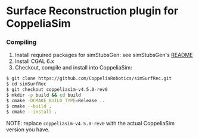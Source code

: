 # Surface Reconstruction plugin for CoppeliaSim

### Compiling

1. Install required packages for simStubsGen: see simStubsGen's [README](https://github.com/CoppeliaRobotics/include/blob/master/simStubsGen/README.md)
2. Install CGAL 6.x
3. Checkout, compile and install into CoppeliaSim:
```sh
$ git clone https://github.com/CoppeliaRobotics/simSurfRec.git
$ cd simSurfRec
$ git checkout coppeliasim-v4.5.0-rev0
$ mkdir -p build && cd build
$ cmake -DCMAKE_BUILD_TYPE=Release ..
$ cmake --build .
$ cmake --install .
```

NOTE: replace `coppeliasim-v4.5.0-rev0` with the actual CoppeliaSim version you have.
